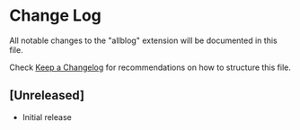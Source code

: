 # Change Log

All notable changes to the "allblog" extension will be documented in this file.

Check [Keep a Changelog](http://keepachangelog.com/) for recommendations on how to structure this file.

## [Unreleased]

- Initial release